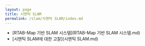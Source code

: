 ```yaml
---
layout: page
title: 시멘틱 SLAM
permalink: /slam/시멘틱 SLAM/index.md
---
```

- [RTAB-Map 기반 SLAM 시스템](RTAB-Map 기반 SLAM 시스템.md)
- [시맨틱 SLAM에 대한 고찰](시맨틱 SLAM.md)
